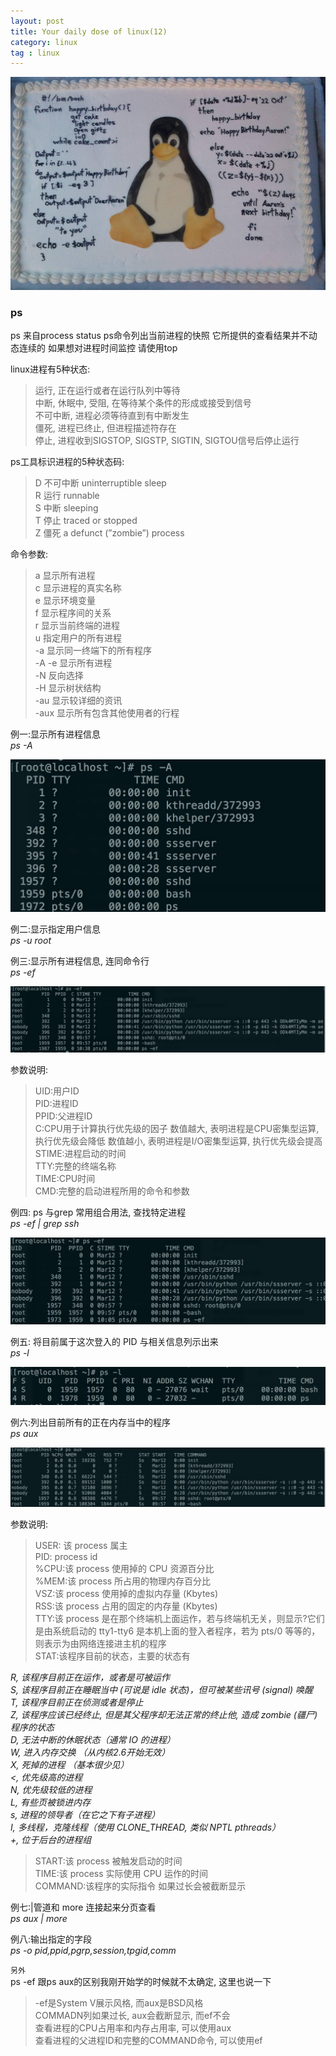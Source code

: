 ```yaml
---
layout: post
title: Your daily dose of linux(12)
category: linux
tag : linux
---
```

<img src="/img/in-post/linux.jpg">

### ps  

ps 来自process status ps命令列出当前进程的快照 它所提供的查看结果并不动态连续的 如果想对进程时间监控 请使用top  

linux进程有5种状态:  
>运行, 正在运行或者在运行队列中等待  
>中断, 休眠中, 受阻, 在等待某个条件的形成或接受到信号    
>不可中断, 进程必须等待直到有中断发生  
>僵死, 进程已终止, 但进程描述符存在  
>停止, 进程收到SIGSTOP, SIGSTP, SIGTIN, SIGTOU信号后停止运行  


ps工具标识进程的5种状态码:  
>D 不可中断 uninterruptible sleep  
>R 运行 runnable  
>S 中断 sleeping   
>T 停止 traced or stopped   
>Z 僵死 a defunct (”zombie”) process   

命令参数:  
>a  显示所有进程  
>c  显示进程的真实名称  
>e  显示环境变量  
>f  显示程序间的关系  
>r  显示当前终端的进程  
>u  指定用户的所有进程  
>-a 显示同一终端下的所有程序  
>-A -e 显示所有进程  
>-N 反向选择  
>-H 显示树状结构  
>-au 显示较详细的资讯  
>-aux 显示所有包含其他使用者的行程   

例一:显示所有进程信息  
*ps -A*  

<img src="/img/in-post/psa.png">  

例二:显示指定用户信息  
*ps -u root*  

例三:显示所有进程信息, 连同命令行  
*ps -ef*  

<img src="/img/in-post/psef.png">   

参数说明:  
>UID:用户ID  
>PID:进程ID  
>PPID:父进程ID  
>C:CPU用于计算执行优先级的因子 数值越大, 表明进程是CPU密集型运算, 执行优先级会降低 数值越小, 表明进程是I/O密集型运算, 执行优先级会提高  
>STIME:进程启动的时间  
>TTY:完整的终端名称  
>TIME:CPU时间  
>CMD:完整的启动进程所用的命令和参数  



例四: ps 与grep 常用组合用法, 查找特定进程  
*ps -ef | grep ssh*  

<img src="/img/in-post/psefssh.png">   

例五: 将目前属于这次登入的 PID 与相关信息列示出来  
*ps -l*  

<img src="/img/in-post/psl.png">   

例六:列出目前所有的正在内存当中的程序  
*ps aux*  

<img src="/img/in-post/psaux.png">  

参数说明:  
>USER: 该 process 属主  
>PID: process id  
>%CPU:该 process 使用掉的 CPU 资源百分比  
>%MEM:该 process 所占用的物理内存百分比  
>VSZ:该 process 使用掉的虚拟内存量 (Kbytes)  
>RSS:该 process 占用的固定的内存量 (Kbytes)  
>TTY:该 process 是在那个终端机上面运作，若与终端机无关，则显示?它们是由系统启动的 tty1-tty6 是本机上面的登入者程序，若为 pts/0 等等的，则表示为由网络连接进主机的程序  
>STAT:该程序目前的状态，主要的状态有  

*R, 该程序目前正在运作，或者是可被运作*  
*S, 该程序目前正在睡眠当中 (可说是 idle 状态)，但可被某些讯号 (signal) 唤醒*  
*T, 该程序目前正在侦测或者是停止*  
*Z, 该程序应该已经终止, 但是其父程序却无法正常的终止他, 造成 zombie (疆尸) 程序的状态*  
*D, 无法中断的休眠状态（通常 IO 的进程）*  
*W, 进入内存交换 （从内核2.6开始无效）*  
*X, 死掉的进程 （基本很少见）*  
*<, 优先级高的进程*  
*N, 优先级较低的进程*  
*L, 有些页被锁进内存*  
*s, 进程的领导者（在它之下有子进程）*  
*I, 多线程，克隆线程（使用 CLONE_THREAD, 类似 NPTL pthreads）*  
*+, 位于后台的进程组*  

>START:该 process 被触发启动的时间  
>TIME:该 process 实际使用 CPU 运作的时间  
>COMMAND:该程序的实际指令 如果过长会被截断显示   

例七:|管道和 more 连接起来分页查看  
*ps aux | more*  

例八:输出指定的字段  
*ps -o pid,ppid,pgrp,session,tpgid,comm*  


`另外`  
ps -ef 跟ps aux的区别我刚开始学的时候就不太确定, 这里也说一下  
>-ef是System V展示风格, 而aux是BSD风格  
>COMMADN列如果过长, aux会截断显示, 而ef不会  
>查看进程的CPU占用率和内存占用率, 可以使用aux  
>查看进程的父进程ID和完整的COMMAND命令, 可以使用ef  





